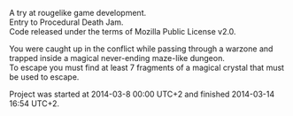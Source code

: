 A try at rougelike game development.  
Entry to Procedural Death Jam.  
Code released under the terms of Mozilla Public License v2.0.  
  
You were caught up in the conflict while passing through a warzone and trapped inside a magical never-ending maze-like dungeon.  
To escape you must find at least 7 fragments of a magical crystal that must be used to escape.  
  
Project was started at 2014-03-8 00:00 UTC+2 and finished 2014-03-14 16:54 UTC+2.